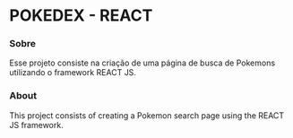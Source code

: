 # POKEDEX - REACT

### Sobre

Esse projeto consiste na criação de uma página de busca de Pokemons utilizando o framework REACT JS.

### About

This project consists of creating a Pokemon search page using the REACT JS framework.
